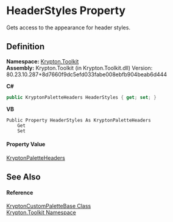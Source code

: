 # HeaderStyles Property


Gets access to the appearance for header styles.



## Definition
**Namespace:** <a href="79d2eac2-21f4-54ff-7552-b20c33c30600.md">Krypton.Toolkit</a>  
**Assembly:** Krypton.Toolkit (in Krypton.Toolkit.dll) Version: 80.23.10.287+8d7660f9dc5efd033fabe008ebfb904beab6d444

**C#**
``` C#
public KryptonPaletteHeaders HeaderStyles { get; set; }
```
**VB**
``` VB
Public Property HeaderStyles As KryptonPaletteHeaders
	Get
	Set
```



#### Property Value
<a href="cc60a687-6bd5-e3d7-2b2a-4dda8a2ca1c9.md">KryptonPaletteHeaders</a>

## See Also


#### Reference
<a href="19e895c2-5326-25bf-d4bb-c7367f234f77.md">KryptonCustomPaletteBase Class</a>  
<a href="79d2eac2-21f4-54ff-7552-b20c33c30600.md">Krypton.Toolkit Namespace</a>  
